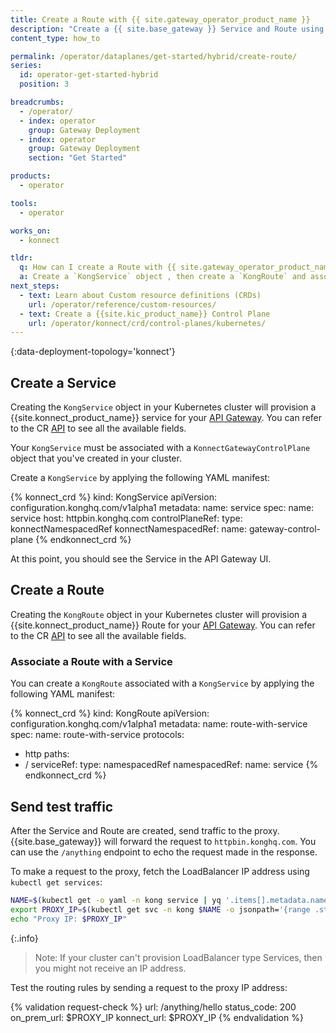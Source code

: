 ```yaml
---
title: Create a Route with {{ site.gateway_operator_product_name }}
description: "Create a {{ site.base_gateway }} Service and Route using {{ site.gateway_operator_product_name }}."
content_type: how_to

permalink: /operator/dataplanes/get-started/hybrid/create-route/
series:
  id: operator-get-started-hybrid
  position: 3

breadcrumbs:
  - /operator/
  - index: operator
    group: Gateway Deployment
  - index: operator
    group: Gateway Deployment
    section: "Get Started"

products:
  - operator

tools:
  - operator

works_on:
  - konnect

tldr:
  q: How can I create a Route with {{ site.gateway_operator_product_name }}?
  a: Create a `KongService` object , then create a `KongRoute` and associate it to the `KongService`.
next_steps:
  - text: Learn about Custom resource definitions (CRDs)
    url: /operator/reference/custom-resources/
  - text: Create a {{site.kic_product_name}} Control Plane
    url: /operator/konnect/crd/control-planes/kubernetes/
---
```


{:data-deployment-topology='konnect'}
## Create a Service

Creating the `KongService` object in your Kubernetes cluster will provision a {{site.konnect_product_name}} service for your [API Gateway](/gateway/). 
You can refer to the CR [API](/operator/reference/custom-resources/#kongservice) to see all the available fields.

Your `KongService` must be associated with a `KonnectGatewayControlPlane` object that you've created in your cluster.

Create a `KongService` by applying the following YAML manifest:


<!-- vale off -->
{% konnect_crd %}
kind: KongService
apiVersion: configuration.konghq.com/v1alpha1
metadata:
  name: service
spec:
  name: service
  host: httpbin.konghq.com
  controlPlaneRef:
    type: konnectNamespacedRef
    konnectNamespacedRef:
      name: gateway-control-plane
{% endkonnect_crd %}
<!-- vale on -->

At this point, you should see the Service in the API Gateway UI.

## Create a Route

Creating the `KongRoute` object in your Kubernetes cluster will provision a {{site.konnect_product_name}} Route for
your [API Gateway](/gateway/).
You can refer to the CR [API](/operator/reference/custom-resources/#kongroute) to see all the available fields.

### Associate a Route with a Service

You can create a `KongRoute` associated with a `KongService` by applying the following YAML manifest:

<!-- vale off -->
{% konnect_crd %}
kind: KongRoute
apiVersion: configuration.konghq.com/v1alpha1
metadata:
  name: route-with-service
spec:
  name: route-with-service
  protocols:
  - http
  paths:
  - /
  serviceRef:
    type: namespacedRef
    namespacedRef:
      name: service
{% endkonnect_crd %}
<!-- vale on -->

## Send test traffic

After the Service and Route are created, send traffic to the proxy. {{site.base_gateway}} will forward the request to `httpbin.konghq.com`. You can use the `/anything` endpoint to echo the request made in the response.

To make a request to the proxy, fetch the LoadBalancer IP address using `kubectl get services`:

```bash
NAME=$(kubectl get -o yaml -n kong service | yq '.items[].metadata.name | select(contains("dataplane-ingress"))')
export PROXY_IP=$(kubectl get svc -n kong $NAME -o jsonpath='{range .status.loadBalancer.ingress[0]}{@.ip}{@.hostname}{end}')
echo "Proxy IP: $PROXY_IP"
```

{:.info}
> Note: If your cluster can't provision LoadBalancer type Services, then you might not receive an IP address.

Test the routing rules by sending a request to the proxy IP address:

{% validation request-check %}
url: /anything/hello
status_code: 200
on_prem_url: $PROXY_IP
konnect_url: $PROXY_IP
{% endvalidation %}
